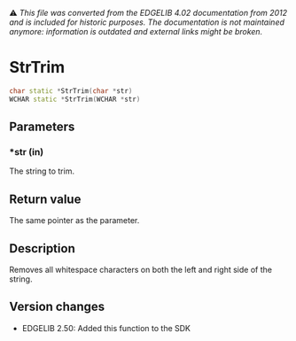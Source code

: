:warning: _This file was converted from the EDGELIB 4.02 documentation from 2012 and is included for historic purposes. The documentation is not maintained anymore: information is outdated and external links might be broken._

# StrTrim


```c++
char static *StrTrim(char *str) 
WCHAR static *StrTrim(WCHAR *str)
```

## Parameters
### *str (in)
The string to trim.

## Return value
The same pointer as the parameter.

## Description
Removes all whitespace characters on both the left and right side of the string.

## Version changes
- EDGELIB 2.50: Added this function to the SDK

